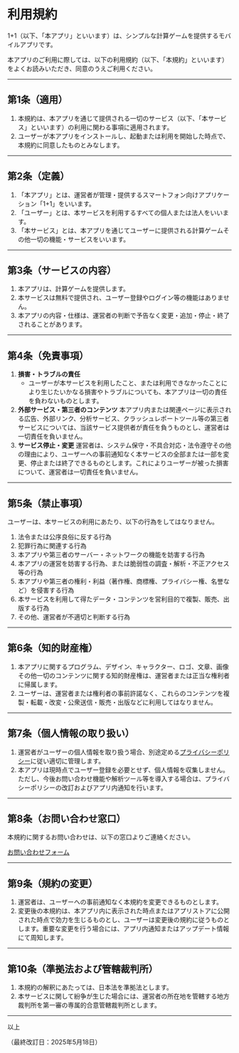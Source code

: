 # 利用規約

1+1（以下、「本アプリ」といいます）は、シンプルな計算ゲームを提供するモバイルアプリです。

本アプリのご利用に際しては、以下の利用規約（以下、「本規約」といいます）をよくお読みいただき、同意のうえご利用ください。

---

## 第1条（適用）

1. 本規約は、本アプリを通じて提供される一切のサービス（以下、「本サービス」といいます）の利用に関わる事項に適用されます。
2. ユーザーが本アプリをインストールし、起動または利用を開始した時点で、本規約に同意したものとみなします。

---

## 第2条（定義）

1. 「本アプリ」とは、運営者が管理・提供するスマートフォン向けアプリケーション「1+1」をいいます。
2. 「ユーザー」とは、本サービスを利用するすべての個人または法人をいいます。
3. 「本サービス」とは、本アプリを通じてユーザーに提供される計算ゲームその他一切の機能・サービスをいいます。

---

## 第3条（サービスの内容）

1. 本アプリは、計算ゲームを提供します。
2. 本サービスは無料で提供され、ユーザー登録やログイン等の機能はありません。
3. 本アプリの内容・仕様は、運営者の判断で予告なく変更・追加・停止・終了されることがあります。

---

## 第4条（免責事項）

1. **損害・トラブルの責任**
    - ユーザーが本サービスを利用したこと、または利用できなかったことにより生じたいかなる損害やトラブルについても、本アプリは一切の責任を負わないものとします。
2. **外部サービス・第三者のコンテンツ**
   本アプリ内または関連ページに表示される広告、外部リンク、分析サービス、クラッシュレポートツール等の第三者サービスについては、当該サービス提供者が責任を負うものとし、運営者は一切責任を負いません。
3. **サービス停止・変更**
   運営者は、システム保守・不具合対応・法令遵守その他の理由により、ユーザーへの事前通知なく本サービスの全部または一部を変更、停止または終了できるものとします。これによりユーザーが被った損害について、運営者は一切責任を負いません。

---

## 第5条（禁止事項）

ユーザーは、本サービスの利用にあたり、以下の行為をしてはなりません。

1. 法令または公序良俗に反する行為
2. 犯罪行為に関連する行為
3. 本アプリや第三者のサーバー・ネットワークの機能を妨害する行為
4. 本アプリの運営を妨害する行為、または脆弱性の調査・解析・不正アクセス等の行為
5. 本アプリや第三者の権利・利益（著作権、商標権、プライバシー権、名誉など）を侵害する行為
6. 本サービスを利用して得たデータ・コンテンツを営利目的で複製、販売、出版する行為
7. その他、運営者が不適切と判断する行為

---

## 第6条（知的財産権）

1. 本アプリに関するプログラム、デザイン、キャラクター、ロゴ、文章、画像その他一切のコンテンツに関する知的財産権は、運営者または正当な権利者に帰属します。
2. ユーザーは、運営者または権利者の事前許諾なく、これらのコンテンツを複製・転載・改変・公衆送信・販売・出版などに利用してはなりません。

---

## 第7条（個人情報の取り扱い）

1. 運営者がユーザーの個人情報を取り扱う場合、別途定める[プライバシーポリシー](/privacy)に従い適切に管理します。
2. 本アプリは現時点でユーザー登録を必要とせず、個人情報を収集しません。ただし、今後お問い合わせ機能や解析ツール等を導入する場合は、プライバシーポリシーの改訂およびアプリ内通知を行います。

---

## 第8条（お問い合わせ窓口）

本規約に関するお問い合わせは、以下の窓口よりご連絡ください。

[お問い合わせフォーム](https://docs.google.com/forms/d/e/1FAIpQLScBRdSdtT0NY72jrFyuFJZNv1ASNVSDda8ZHUh6ioAqO8aM_g/viewform?usp=dialog)

---

## 第9条（規約の変更）

1. 運営者は、ユーザーへの事前通知なく本規約を変更できるものとします。
2. 変更後の本規約は、本アプリ内に表示された時点またはアプリストアに公開された時点で効力を生じるものとし、ユーザーは変更後の規約に従うものとします。重要な変更を行う場合には、アプリ内通知またはアップデート情報にて周知します。

---

## 第10条（準拠法および管轄裁判所）

1. 本規約の解釈にあたっては、日本法を準拠法とします。
2. 本サービスに関して紛争が生じた場合には、運営者の所在地を管轄する地方裁判所を第一審の専属的合意管轄裁判所とします。

---

以上

（最終改訂日：2025年5月18日）
